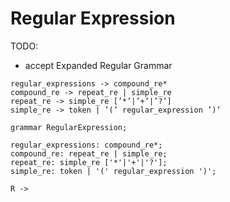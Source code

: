 # Regular Expression

TODO:

+ accept Expanded Regular Grammar

```
regular_expressions -> compound_re* 
compound_re -> repeat_re | simple_re 
repeat_re -> simple_re [’*’|’+’|’?’] 
simple_re -> token | ’(’ regular_expression ’)’
```


```antlrv4
grammar RegularExpression;

regular_expressions: compound_re*;
compound_re: repeat_re | simple_re;
repeat_re: simple_re ['*'|'+'|'?'];
simple_re: token | '(' regular_expression ')';
```

```
R -> 
```